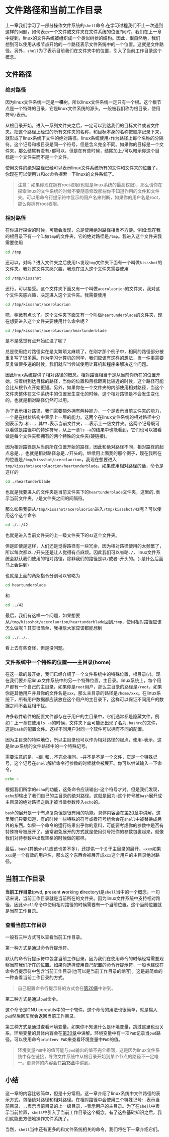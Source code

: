 # 文件路径和当前工作目录

上一章我们学习了一部分操作文件系统的`shell`命令.在学习过程我们不止一次遇到这样的问题，如何表示一个文件或文件夹在文件系统的位置?同时，我们在上一章中提到，linux的文件系统被组织成一个类似树状的结构。因此，很自然地，我们想到可以使用从根节点开始的一个路径表示文件系统中的一个位置。这就是文件路径。另外，`shell`为了表示目前我们在文件夹中的位置，引入了当前工作目录这个概念。

## 文件路径

### 绝对路径

因为linux文件系统一定是**一棵**树，所以linux文件系统一定只有一个根。这个根节点是一个特殊的目录，它是linux文件系统的源头，一般被我们称为根目录，使用符号`/`表示。

从根目录开始，进入一系列文件夹之后，一定可以到达我们的目标文件或者文件夹。把这个路径上经过的所有文件夹的名称，和目标本身的名称按顺序记录下来，就形成了linux系统下文件的绝对路径。linux系统使用`/`作为路径上每个名称的分隔符。这个记号和根目录是同一个符号，但是含义完全不同。如果你的目标是一个文件夹，那么结尾有没有`/`都可以。但是在有些时候，结尾加上`/`可以暗示你这个目标是一个文件夹而不是一个文件。

使用文件的绝对路径已经可以表示linux文件系统所有的文件和文件夹的位置了。你现在可以使用`ls`和`cd`命令探索一下linux的文件系统了。
> 注意：如果你现在拥有root权限(也就是linux系统的最高权限)，那么请你在探索linux的文件系统的时候不要随意修改那些你不知道作用的文件和文件夹。可以用命令行提示符中显示的用户名来判断，如果你的用户名是root，那么你拥有root权限。

### 相对路径

在你进行探索的时候，可能会发现，总是使用绝对路径相当不方便。例如:现在我的根目录下有一个叫做`tmp`的文件夹，它的绝对路径是`/tmp`。我进入这个文件夹我需要使用
```bash
cd /tmp
```
还可以，对吗？进入文件夹之后使用`ls`发现`tmp`文件夹下面有一个叫做`kissshot`的文件夹。我对这文件夹感兴趣，我现在进入这个文件夹需要使用
```bash
cd /tmp/kissshot
```
还行，可以接受。这个文件夹下面又有一个叫做`acerolaorion`的文件夹，我对这个文件夹感兴趣，决定进入这个文件夹。我需要使用
```bash
cd /tmp/kissshot/acerolaorion
```
嗯，稍微有点长了。这个文件夹下面又有一个叫做`heartunderblade`的文件夹，现在想要进入这个文件夹要使用什么命令呢？
```bash
cd /tmp/kissshot/acerolaorion/heartunderblade
```
是不是感觉有点开始红温了呢？

总是使用绝对路径实在是太繁琐太麻烦了，在刚才那个例子中，相同的路径部分被重复写了很多遍。作为学习计算机的同学，我们应该有这样的想法，当一件事需要反复做很多遍的时候，我们就应当尝试使用计算机和程序来解决这个问题。

因此linux系统提供了相对路径的概念。相对路径相当于是从当前你所在的位置开始，沿着树到达目标的路径，当你的位置和目标距离比较近的时候，这个路径可能会比从根节点开始更短。另外，如果你在一个文件夹的内部使用相对路径，当这个文件夹整体在文件系统中的位置发生变化的时候，这个相对路径是不会发生变化的，也就是相对路径仍然可以用。

为了表示相对路径，我们需要额外拥有两种能力，一个是表示当前文件夹的能力，一个是在树状结构中表示上一层的能力。这两个在linux文件系统的相对路径中分别表示为`.`和`..`，其中`.`表示当前文件夹，`..`表示上一级文件夹。这两个记号既可以看做是路径中的特殊符号，从上一章`ls -a`的结果中也能看到，它们也可以被看做是每个文件夹都拥有的两个特殊的文件夹(硬链接)。

因为相对路径是从当前所在位置开始的路径，因此和绝对路径不同，相对路径的起点总是`.`，也就是相对路径总是`./`开头的。继续用上面我的那个例子，现在我所在的位置是`/tmp/kissshot/acerolaorion`，我现在想要进入`tmp/kissshot/acerolaorion/heartunderblade`。如果使用相对路径的话，命令是这样的
```bash
cd ./heartunderblade
```
也就是我要进入的文件夹是当前文件夹下的`heartunderblade`文件夹，这里的`.`表示当前文件夹，`/`是文件夹之间的间隔符。

那么如果我要从`/tmp/kissshot/acerolaorion`进入`/tmp/kissshot/42`呢？可以使用这个这个命令
```bash
cd ./../42
```
也就是进入当前文件夹的上一级文件夹下的`42`这个文件夹。

但是即使是这样，人们还是觉得路径有一些冗余，因为相对路径使用的太频繁了，所以每次都以`./`开头还是让人觉得有点麻烦。因此我们可以省略`./`，linux文件系统会默认我们使用的相对路径，除非我们的路径是以`/`或者`~`开头的。(`~`是什么后面马上会讲到)

也就是上面的两条指令分别可以省略为
```bash
cd heartunderblade
```
和
```bash
cd ../42
```

最后，我们有这样一个问题，如果想要从`/tmp/kissshot/acerolaorion/heartunderblade`回到`/tmp`，使用相对路径应该怎么做呢？其实很简单，我相信大家应该都能想到
```bash
cd ../../..
```
看上去有些奇怪，但是没问题。

### 文件系统中一个特殊的位置——主目录(home)

在这一章的最开始，我们已经介绍了一个文件系统中的特殊位置，根目录(`/`)。现在我们要介绍linux文件系统中的另一个特殊位置，主目录。linux系统上，每个用户都有一个自己的主目录，如果你是`root`用户，那么主目录的路径是`/root`，如果你是其他用户并且你的文件名是`xxx`，那么主目录的路径是`/home/xxx`。在linux系统下，所有用户数据都应该放在这个用户的主目录下，这样可以保证不同用户的数据之间不会互相干扰。

许多软件软件的配置文件都存在于用户的主目录中，它们通常都是隐藏文件。例如：上一章在使用`ls -a`的时候，文件夹下面可能还出现了名为`.bashrc`的文件，这是`bash`的配置文件。这样不同用户对同一个软件可以拥有不同的配置。

因为主目录的特殊地位，所以主目录也可以作为相对路径的起点，使用`~`表示。这是linux系统的文件路径中的一个特殊记号。

需要注意的是，`~`跟`.`和`..`不完全相同。`~`并不是不是一个文件，它是一个特殊记号，这个记号在`shell`解析命令行参数的时候就会被展开。你可以尝试输入一下命令。
```bash
echo ~
```
根据我们所学的`echo`的功能，这条命令应该输出`~`这个符号才对。但是我们发现，`echo`却输出了我们自己的主目录的绝对路径。这就是因为`~`这个符号被`bash`展开成主目录的绝对路径之后才被当做参数传入`echo`的。

`bash`的展开是一个有点复杂但是很有用的功能，具体内容会在[第20章]()中讲解。这里我们只要知道，有的时候一些特殊的符号或者符号组合会在`shell`中被替换成另外的东西。如果一个命令的运行结果出乎你的意料，可能要考虑你的参数中是否有特殊符号被展开了。通常避免展开的方式就是使用引号把你的参数包裹起来，就像我们对待参数中出现空格的时候做的那样。

最后，`bash`(其他`shell`应该也差不多)，还提供一个关于主目录的展开，`~xxx`如果`xxx`是一个有效的用户名，那么这个东西会被展开成`xxx`这个用户的主目录绝对路径。

## 当前工作目录

**当前工作目录**(pwd, **p**resent **w**orking **d**irectory)是`shell`当中的一个概念。一句话来说，当前工作目录就是当前所在的文件夹。因为linux文件系统中支持相对路径，因此`shell`命令中使用相对路径的时候需要有一个当前位置。这个当前位置就是当前工作目录。

### 查看当前工作目录

一般有三种方式可以查看当前工作目录。

第一种方式是通过命令行提示符。

默认的命令行提示符中包含当前工作目录，因为我们在使用命令的时候经常需要观察当前我们所在的位置。如果你选择使用自己配置的命令行提示符，一般也建议在命令行提示符中包含当前工作目录(也可以是当前工作目录的缩写)。这是最简单的一种查看当前工作目录的方式。
> 自己配置命令行提示符的方式会在[第20章]()中讲到。

第二种方式是通过`pwd`命令。

这个命令是GNU coreutils中的一个软件。这个命令的用法也很简单，就是输入`pwd`然后回车就会返回当前工作目录。

第三种方式是通过查看环境变量。如果你不知道什么是环境变量，跳过这里也没关系，环境变量的具体内容会在[第20章]()中讲解。环境变量中有一项`PWD`记录当`pwd`路径。可以使用命令`printenv PWD`来查看环境变量中`PWD`的值。
> 环境变量`PWD`中的值可能与`pwd`输出的值不完全相同，这是因为linux文件系统中存在链接，导致文件系统中从根目录开始到某个节点的路径不一定唯一。更具体的内容会在[第13章]()中讲到。

## 小结

这一章的内容比较简单，但是十分常用。这一章介绍了linux系统中文件路径的表示方式，包括绝对路径和相对路径。在相对路径中会使用三个特殊记号: `.`表示当前目录，`..`表示当前目录的上一级目录，`~`表示用户的主目录。为了在`shell`中表示当前位置，`shell`中引入了当前工作目录这个概念。有了这些基础知识之后，我们就能更方便地操作文件系统了。

当然，`shell`当中还有更多的和文件系统相关的命令，我们将在下一章介绍它们。